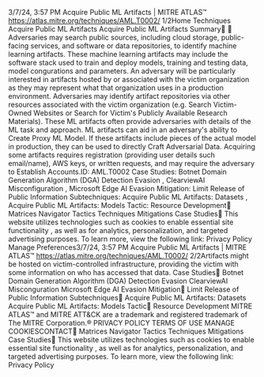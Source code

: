 3/7/24, 3:57 PM Acquire Public ML Artifacts | MITRE ATLAS™
https://atlas.mitre.org/techniques/AML.T0002/ 1/2Home Techniques Acquire Public ML Artifacts
Acquire Public ML Artifacts
Summary󰅂 󰅂
Adversaries may search public sources, including cloud
storage, public-facing services, and software or data
repositories, to identify machine learning artifacts. These
machine learning artifacts may include the software stack
used to train and deploy models, training and testing data,
model con gurations and parameters. An adversary will be
particularly interested in artifacts hosted by or associated
with the victim organization as they may represent what
that organization uses in a production environment.
Adversaries may identify artifact repositories via other
resources associated with the victim organization (e.g.
Search Victim-Owned Websites or Search for Victim's
Publicly Available Research Materials). These ML artifacts
often provide adversaries with details of the ML task and
approach.
ML artifacts can aid in an adversary's ability to Create Proxy
ML Model. If these artifacts include pieces of the actual
model in production, they can be used to directly Craft
Adversarial Data. Acquiring some artifacts requires
registration (providing user details such email/name), AWS
keys, or written requests, and may require the adversary to
Establish Accounts.ID: AML.T0002
Case Studies: Botnet
Domain Generation
Algorithm (DGA) Detection
Evasion , ClearviewAI
Misconfiguration , Microsoft
Edge AI Evasion
Mitigation: Limit Release of
Public Information
Subtechniques: Acquire
Public ML Artifacts:
Datasets , Acquire Public ML
Artifacts: Models
Tactic: Resource
Development󰍜 Matrices Navigator Tactics Techniques Mitigations Case Studies󰍝
This website utilizes technologies such as cookies to enable essential site functionality , as well as
for analytics, personalization, and targeted advertising purposes. To learn more, view the following
link: Privacy Policy
Manage Preferences3/7/24, 3:57 PM Acquire Public ML Artifacts | MITRE ATLAS™
https://atlas.mitre.org/techniques/AML.T0002/ 2/2Artifacts might be hosted on victim-controlled
infrastructure, providing the victim with some information
on who has accessed that data.
Case Studies󰅀
Botnet Domain Generation Algorithm (DGA) Detection Evasion
ClearviewAI Miscon guration
Microsoft Edge AI Evasion
Mitigation󰅀
Limit Release of Public Information
Subtechniques󰅀
Acquire Public ML Artifacts: Datasets
Acquire Public ML Artifacts: Models
Tactic󰅀
Resource Development
MITRE ATLAS™ and MITRE ATT&CK are a trademark and registered
trademark of The MITRE Corporation.®
PRIVACY POLICY TERMS OF USE MANAGE COOKIESCONTACT󰍜 Matrices Navigator Tactics Techniques Mitigations Case Studies󰍝
This website utilizes technologies such as cookies to enable essential site functionality , as well as
for analytics, personalization, and targeted advertising purposes. To learn more, view the following
link: Privacy Policy